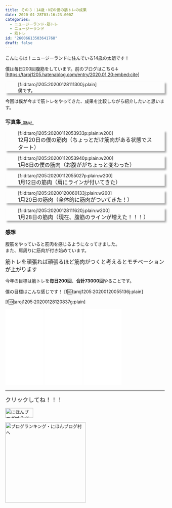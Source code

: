 ```yaml
---
title: その３：14歳・NZの僕の筋トレの成果
date: 2020-01-28T03:16:23.000Z
categories:
  - ニュージーランド-筋トレ
  - ニュージーランド
  - 筋トレ
id: "26006613503641768"
draft: false
---
```

こんにちは！ニュージーランドに住んでいる14歳の太朗です！

僕は毎日200回腹筋をしています。前のブログはこちら↓
[https://taroj1205.hatenablog.com/entry/2020.01.20:embed:cite]


<div style="border: 3px solid ffffff00; box-shadow: 5px 5px 5px #AAA;">
<figure class="figure-image figure-image-fotolife" title="僕です。">[f:id:taroj1205:20200128111300j:plain]<figcaption>僕です。</figcaption></figure></div>

今回は僕が今まで筋トレをやってきた、成果を比較しながら紹介したいと思います。

### 写真集<a href="#kanso"><span style="font-size: 60%">（Skip）</span></a>


<!-- more -->


<div style="border: 3px solid ffffff00; box-shadow: 5px 5px 5px #AAA;">
<figure class="figure-image figure-image-fotolife" title=" 12月20日の僕の筋肉">[f:id:taroj1205:20200112053933p:plain:w200]<figcaption> <span style="font-size: 120%">12月20日の僕の筋肉（ちょっとだけ筋肉がある状態でスタート）</span></figcaption></figure></div>

<div style="border: 3px solid ffffff00; box-shadow: 5px 5px 5px #AAA;">
<figure class="figure-image figure-image-fotolife" title="1月6日の僕の筋肉">[f:id:taroj1205:20200112053940p:plain:w200]<figcaption><span style="font-size: 120%">1月6日の僕の筋肉（お腹ががちょっと変わった）</span></figcaption></figure></div>


<div style="border: 3px solid ffffff00; box-shadow: 5px 5px 5px #AAA;">
<figure class="figure-image figure-image-fotolife" title="1月12日の筋肉">[f:id:taroj1205:20200112055027p:plain:w200]<figcaption><span style="font-size: 120%">1月12日の筋肉（肩にラインが付いてきた）</span></figcaption></figure></div>

<div style="border: 3px solid ffffff00; box-shadow: 5px 5px 5px #AAA;">
<figure class="figure-image figure-image-fotolife" title="1月20日の筋肉">[f:id:taroj1205:20200120060133j:plain:w200]<figcaption><span style="font-size: 120%">1月20日の筋肉（全体的に筋肉がついてきた！）</span></figcaption></figure></div>


<div style="border: 3px solid ffffff00; box-shadow: 5px 5px 5px #AAA;">
<figure class="figure-image figure-image-fotolife" title="1月20日の筋肉">[f:id:taroj1205:20200128111620j:plain:w200]<figcaption><span style="font-size: 120%">1月28日の筋肉（現在、腹筋のラインが増えた！！！）</span></figcaption></figure></div>

<a id="kanso"><h3>感想</h3></span></a>
腹筋をやっていると筋肉を感じるようになってきました。<br />
また、肩周りに筋肉が付き始めています。

<span style="font-size:120%">筋トレを頑張れば頑張るほど筋肉がつくと考えるとモチベーションが上がります</span>

今年の目標は筋トレを<b>毎日200回</b>、<b>合計73000回</b>やることです。

僕の目標はこんな感じです！
[f:id:taroj1205:20200120055136j:plain]

[f:id:taroj1205:20200128120837g:plain]

<iframe style="width:120px;height:240px;" marginwidth="0" marginheight="0" scrolling="no" frameborder="0" src="//rcm-fe.amazon-adsystem.com/e/cm?lt1=_blank&bc1=000000&IS2=1&bg1=FFFFFF&fc1=000000&lc1=0000FF&t=taroj1205-hatena-22&language=ja_JP&o=9&p=8&l=as4&m=amazon&f=ifr&ref=as_ss_li_til&asins=B07PP5CF8T&linkId=6addaffa2b0a4814cbe16fe9f63ba786"></iframe>
<iframe style="width:120px;height:240px;" marginwidth="0" marginheight="0" scrolling="no" frameborder="0" src="//rcm-fe.amazon-adsystem.com/e/cm?lt1=_blank&bc1=000000&IS2=1&bg1=FFFFFF&fc1=000000&lc1=0000FF&t=taroj1205-hatena-22&language=ja_JP&o=9&p=8&l=as4&m=amazon&f=ifr&ref=as_ss_li_til&asins=B01N9T6WBP&linkId=c84e0460519f445ab2e9a289764a7302"></iframe>
<iframe style="width:120px;height:240px;" marginwidth="0" marginheight="0" scrolling="no" frameborder="0" src="//rcm-fe.amazon-adsystem.com/e/cm?lt1=_blank&bc1=000000&IS2=1&bg1=FFFFFF&fc1=000000&lc1=0000FF&t=taroj1205-hatena-22&language=ja_JP&o=9&p=8&l=as4&m=amazon&f=ifr&ref=as_ss_li_til&asins=B002OEQ50Y&linkId=6892c10668fabfb87ebdf09190103f1b"></iframe>

<hr />

<span style="font-size: 130%">クリックしてね！！！</span>
<p><a href="https://overseas.blogmura.com/ranking/in?p_cid=10927073" target="_blank"><img src="https://b.blogmura.com/overseas/88_31.gif" alt="にほんブログ村 海外生活ブログへ" width="88" height="31" border="0" /></a></p>
<p><a href="https://blogmura.com/ranking/in?p_cid=10927073" target="_blank"><img src="https://b.blogmura.com/original/11502" alt="ブログランキング・にほんブログ村へ" width="254" border="0" /></a></p>
